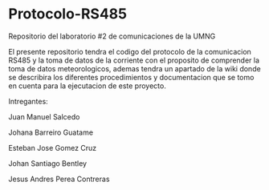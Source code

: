 # Protocolo-RS485
Repositorio del laboratorio #2 de comunicaciones de la UMNG

El presente repositorio tendra el codigo del protocolo de la comunicacion RS485 y la toma de datos de la corriente con el proposito de comprender la toma de datos meteorologicos, ademas tendra un apartado de la wiki donde se describira los diferentes procedimientos y documentacion que se tomo en cuenta para la ejecutacion de este proyecto.

Intregantes:

Juan Manuel Salcedo

Johana Barreiro Guatame

Esteban Jose Gomez Cruz

Johan Santiago Bentley

Jesus Andres Perea Contreras

